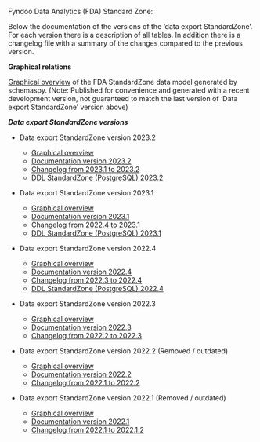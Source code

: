 Fyndoo Data Analytics (FDA) Standard Zone:

Below the documentation of the versions of the ‘data export StandardZone’. For each version there is a description of all tables. In addition there is a changelog file with a summary of the changes compared to the previous version.

**Graphical relations**

[Graphical overview](/v2023.2/relationships.html) of the FDA StandardZone data model generated by schemaspy. 
(Note: Published for convenience and generated with a recent development version, not guaranteed to match the last version of ‘Data export StandardZone’ version above)

***Data export StandardZone versions***
* Data export StandardZone version 2023.2
  * [Graphical overview](/v2023.2/relationships.html)  
  * [Documentation version 2023.2](DataExport_StandardZone_version2023.2.pdf) 
  * [Changelog from 2023.1 to 2023.2](changelog_2023.1_2023.2.md)
  * [DDL StandardZone (PostgreSQL) 2023.2](DDL_DataExportStandardZone_2023.2.sql)

* Data export StandardZone version 2023.1 
  * [Graphical overview](/v2023.1/relationships.html)  
  * [Documentation version 2023.1](DataExport_StandardZone_version2023.1.pdf) 
  * [Changelog from 2022.4 to 2023.1](changelog_2022.4_2023.1.md)
  * [DDL StandardZone (PostgreSQL) 2023.1](DDL_DataExportStandardZone_2023.1.sql)

* Data export StandardZone version 2022.4
  * [Graphical overview](/v2022.4.x/relationships.html)  
  * [Documentation version 2022.4](DataExport_StandardZone_version2022.4.pdf) 
  * [Changelog from 2022.3 to 2022.4](changelog_2022.3_2022.4.md)
  * [DDL StandardZone (PostgreSQL) 2022.4](DDL_DataExportStandardZone_2022.4.sql)

* Data export StandardZone version 2022.3
  * [Graphical overview](/v2022.3.x/relationships.html)  
  * [Documentation version 2022.3](DataExport_StandardZone_version2022.3.pdf) 
  * [Changelog from 2022.2 to 2022.3](changelog_2022.2_2022.3.md)

* Data export StandardZone version 2022.2 (Removed / outdated)
  * [Graphical overview](/v2022.2.x/relationships.html)  
  * [Documentation version 2022.2](DataExport_StandardZone_version2022.2.pdf)
  * [Changelog from 2022.1 to 2022.2](changelog_2022.1_2022.2.md)

* Data export StandardZone version 2022.1 (Removed / outdated)
  * [Graphical overview](/v2022.1.x/relationships.html)  
  * [Documentation version 2022.1](DataExport_StandardZone_version2022.1.pdf)
  * [Changelog from 2022.1 to 2022.1.2](changelog_2022.1_2022.1.2.md)

 
